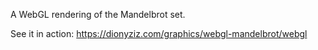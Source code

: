 A WebGL rendering of the Mandelbrot set.

See it in action:
https://dionyziz.com/graphics/webgl-mandelbrot/webgl
